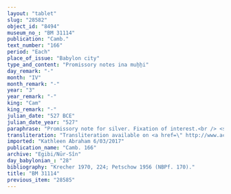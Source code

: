 ```yaml
---
layout: "tablet"
slug: "28582"
object_id: "8494"
museum_no_: "BM 31114"
publication: "Camb."
text_number: "166"
period: "Each"
place_of_issue: "Babylon city"
type_and_content: "Promissory notes ina muẖẖi"
day_remark: "-"
month: "IV"
month_remark: "-"
year: "3"
year_remark: "-"
king: "Cam"
king_remark: "-"
julian_date: "527 BCE"
julian_date_year: "527"
paraphrase: "Promissory note for silver. Fixation of interest.<br /> <strong>B</strong> owes 5/6 minas and 4 shekels of silver to <strong>A</strong>, to be paid with interest (<em>hubullu</em>) in Ta&scaron;rīt (VII). The interest is fixed at 20%, to be paid on a monthly basis. In addition, there is an earlier claim for [the rest of the document is broken off]. Witnesses.<br /> &nbsp;<br /> <strong>A </strong>= Itti-Marduk-balāṭu/Nab&ucirc;-ahhē-iddin//Egibi; <strong>B </strong>= Lī&scaron;ir/Nab&ucirc;-tabni-uṣur//S&icirc;n-&scaron;ad&ucirc;nu"
transliteration: "Transliteration available on <a href=\" http://www.achemenet.com/fr/item/?/3349245==Strassmaier --Inschriften von Cambyses&l=a&c=1&t=1.4/2/96/1/1677565\" target=\"_blank\">Achemenet</a>"
imported: "Kathleen Abraham 6/03/2017"
publication_name: "Camb. 166"
archive: "Egibi/Nūr-Sîn"
day_babylonian_: "28"
bibliography: "Krecher 1970, 224; Petschow 1956 (NBPf. 170)."
title: "BM 31114"
previous_item: "28585"
---
```


